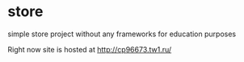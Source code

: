# store
simple store project without any frameworks for education purposes

Right now site is hosted at http://cp96673.tw1.ru/
